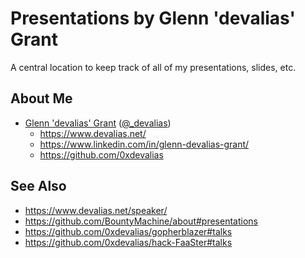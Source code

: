 # Presentations by Glenn 'devalias' Grant

A central location to keep track of all of my presentations, slides, etc.

## About Me

- [Glenn 'devalias' Grant](http://devalias.net/) ([@_devalias](https://twitter.com/_devalias))
  - https://www.devalias.net/
  - https://www.linkedin.com/in/glenn-devalias-grant/
  - https://github.com/0xdevalias

## See Also

- https://www.devalias.net/speaker/
- https://github.com/BountyMachine/about#presentations
- https://github.com/0xdevalias/gopherblazer#talks
- https://github.com/0xdevalias/hack-FaaSter#talks

